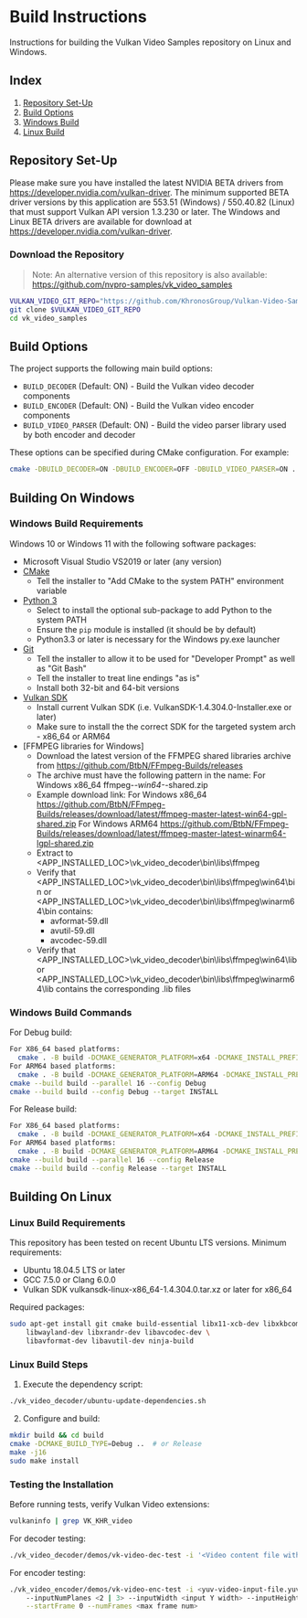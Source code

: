 # Build Instructions

Instructions for building the Vulkan Video Samples repository on Linux and Windows.

## Index

1. [Repository Set-Up](#repository-set-up)
2. [Build Options](#build-options)
3. [Windows Build](#building-on-windows)
4. [Linux Build](#building-on-linux)

## Repository Set-Up

Please make sure you have installed the latest NVIDIA BETA drivers from https://developer.nvidia.com/vulkan-driver.
The minimum supported BETA driver versions by this application are 553.51 (Windows) / 550.40.82 (Linux) that
must support Vulkan API version 1.3.230 or later.
The Windows and Linux BETA drivers are available for download at https://developer.nvidia.com/vulkan-driver.

### Download the Repository

> Note: An alternative version of this repository is also available:
> https://github.com/nvpro-samples/vk_video_samples

```bash
VULKAN_VIDEO_GIT_REPO="https://github.com/KhronosGroup/Vulkan-Video-Samples.git"
git clone $VULKAN_VIDEO_GIT_REPO
cd vk_video_samples
```

## Build Options

The project supports the following main build options:

- `BUILD_DECODER` (Default: ON) - Build the Vulkan video decoder components
- `BUILD_ENCODER` (Default: ON) - Build the Vulkan video encoder components
- `BUILD_VIDEO_PARSER` (Default: ON) - Build the video parser library used by both encoder and decoder

These options can be specified during CMake configuration. For example:
```bash
cmake -DBUILD_DECODER=ON -DBUILD_ENCODER=OFF -DBUILD_VIDEO_PARSER=ON ...
```

## Building On Windows

### Windows Build Requirements

Windows 10 or Windows 11 with the following software packages:

- Microsoft Visual Studio VS2019 or later (any version)
- [CMake](http://www.cmake.org/download/)
  - Tell the installer to "Add CMake to the system PATH" environment variable
- [Python 3](https://www.python.org/downloads)
  - Select to install the optional sub-package to add Python to the system PATH
  - Ensure the `pip` module is installed (it should be by default)
  - Python3.3 or later is necessary for the Windows py.exe launcher
- [Git](http://git-scm.com/download/win)
  - Tell the installer to allow it to be used for "Developer Prompt" as well as "Git Bash"
  - Tell the installer to treat line endings "as is"
  - Install both 32-bit and 64-bit versions
- [Vulkan SDK](https://vulkan.lunarg.com/sdk/home#windows)
  - Install current Vulkan SDK (i.e. VulkanSDK-1.4.304.0-Installer.exe or later)
  - Make sure to install the the correct SDK for the targeted system arch - x86_64 or ARM64
- [FFMPEG libraries for Windows]
  - Download the latest version of the FFMPEG shared libraries archive from https://github.com/BtbN/FFmpeg-Builds/releases
  - The archive must have the following pattern in the name: For Windows x86_64 ffmpeg-*-win64-*-shared.zip
  - Example download link:
         For Windows x86_64 https://github.com/BtbN/FFmpeg-Builds/releases/download/latest/ffmpeg-master-latest-win64-gpl-shared.zip
         For Windows ARM64  https://github.com/BtbN/FFmpeg-Builds/releases/download/latest/ffmpeg-master-latest-winarm64-lgpl-shared.zip
  - Extract to <APP_INSTALLED_LOC>\vk_video_decoder\bin\libs\ffmpeg
  - Verify that <APP_INSTALLED_LOC>\vk_video_decoder\bin\libs\ffmpeg\win64\bin or <APP_INSTALLED_LOC>\vk_video_decoder\bin\libs\ffmpeg\winarm64\bin contains:
    - avformat-59.dll
    - avutil-59.dll
    - avcodec-59.dll
  - Verify that <APP_INSTALLED_LOC>\vk_video_decoder\bin\libs\ffmpeg\win64\lib or <APP_INSTALLED_LOC>\vk_video_decoder\bin\libs\ffmpeg\winarm64\lib contains the corresponding .lib files

### Windows Build Commands

For Debug build:
```bash
For X86_64 based platforms:
  cmake . -B build -DCMAKE_GENERATOR_PLATFORM=x64 -DCMAKE_INSTALL_PREFIX="./build/install/Debug" -DCMAKE_BUILD_TYPE=Debug
For ARM64 based platforms:
  cmake . -B build -DCMAKE_GENERATOR_PLATFORM=ARM64 -DCMAKE_INSTALL_PREFIX="./build/install/Debug" -DCMAKE_BUILD_TYPE=Debug
cmake --build build --parallel 16 --config Debug
cmake --build build --config Debug --target INSTALL
```

For Release build:
```bash
For X86_64 based platforms:
  cmake . -B build -DCMAKE_GENERATOR_PLATFORM=x64 -DCMAKE_INSTALL_PREFIX="./build/install/Release" -DCMAKE_BUILD_TYPE=Release
For ARM64 based platforms:
  cmake . -B build -DCMAKE_GENERATOR_PLATFORM=ARM64 -DCMAKE_INSTALL_PREFIX="./build/install/Release" -DCMAKE_BUILD_TYPE=Release
cmake --build build --parallel 16 --config Release
cmake --build build --config Release --target INSTALL
```

## Building On Linux

### Linux Build Requirements

This repository has been tested on recent Ubuntu LTS versions. Minimum requirements:
- Ubuntu 18.04.5 LTS or later
- GCC 7.5.0 or Clang 6.0.0
- Vulkan SDK vulkansdk-linux-x86_64-1.4.304.0.tar.xz or later for x86_64

Required packages:
```bash
sudo apt-get install git cmake build-essential libx11-xcb-dev libxkbcommon-dev \
    libwayland-dev libxrandr-dev libavcodec-dev \
    libavformat-dev libavutil-dev ninja-build
```

### Linux Build Steps

1. Execute the dependency script:
```bash
./vk_video_decoder/ubuntu-update-dependencies.sh
```

2. Configure and build:
```bash
mkdir build && cd build
cmake -DCMAKE_BUILD_TYPE=Debug ..  # or Release
make -j16
sudo make install
```

### Testing the Installation

Before running tests, verify Vulkan Video extensions:
```bash
vulkaninfo | grep VK_KHR_video
```

For decoder testing:
```bash
./vk_video_decoder/demos/vk-video-dec-test -i '<Video content file with h.264 or h.265 format>' [--c N]
```

For encoder testing:
```bash
./vk_video_encoder/demos/vk-video-enc-test -i <yuv-video-input-file.yuv> --codec <"h264" | "h265" | "av1"> \
    --inputNumPlanes <2 | 3> --inputWidth <input Y width> --inputHeight <input Y height> \
    --startFrame 0 --numFrames <max frame num>
```
